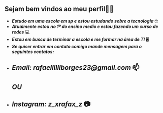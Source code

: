 ## **Sejam bem vindos ao meu perfil🖤🤙**
- **_Estudo em uma escola em sp e estou estudando sobre a tecnologia_** 🤓
- **_Atualmente estou no 1º do ensino medio e estou fazendo um curso de redes_** 💻
- **_Estou em busca de terminar a escola e me formar na área de TI_** 🖥️
-  **_Se quiser entrar em contato comigo mande mensagem para o seguintes contatos:_**
-  ## **_Email: rafaellllllborges23@gmail.com_** 📫
   ## **_OU_**
- ## **_Instagram: z_xrafax_z_** 📷                      
